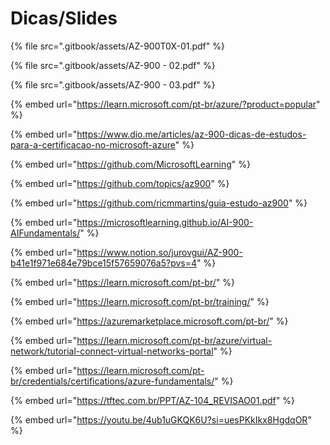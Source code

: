 # Dicas/Slides

{% file src=".gitbook/assets/AZ-900T0X-01.pdf" %}

{% file src=".gitbook/assets/AZ-900 - 02.pdf" %}

{% file src=".gitbook/assets/AZ-900 - 03.pdf" %}

{% embed url="https://learn.microsoft.com/pt-br/azure/?product=popular" %}

{% embed url="https://www.dio.me/articles/az-900-dicas-de-estudos-para-a-certificacao-no-microsoft-azure" %}

{% embed url="https://github.com/MicrosoftLearning" %}

{% embed url="https://github.com/topics/az900" %}

{% embed url="https://github.com/ricmmartins/guia-estudo-az900" %}

{% embed url="https://microsoftlearning.github.io/AI-900-AIFundamentals/" %}

{% embed url="https://www.notion.so/jurovgui/AZ-900-b41e1f971e684e79bce15f57659076a5?pvs=4" %}

{% embed url="https://learn.microsoft.com/pt-br/" %}

{% embed url="https://learn.microsoft.com/pt-br/training/" %}

{% embed url="https://azuremarketplace.microsoft.com/pt-br/" %}

{% embed url="https://learn.microsoft.com/pt-br/azure/virtual-network/tutorial-connect-virtual-networks-portal" %}

{% embed url="https://learn.microsoft.com/pt-br/credentials/certifications/azure-fundamentals/" %}

{% embed url="https://tftec.com.br/PPT/AZ-104_REVISAO01.pdf" %}

{% embed url="https://youtu.be/4ub1uGKQK6U?si=uesPKkIkx8HgdqOR" %}

&#x20;
